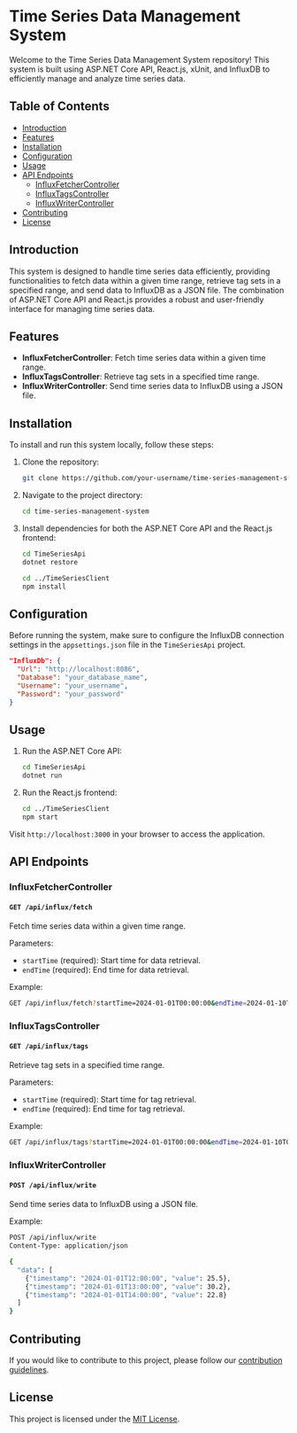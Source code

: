 # Time Series Data Management System

Welcome to the Time Series Data Management System repository! This system is built using ASP.NET Core API, React.js, xUnit, and InfluxDB to efficiently manage and analyze time series data.

## Table of Contents
- [Introduction](#introduction)
- [Features](#features)
- [Installation](#installation)
- [Configuration](#configuration)
- [Usage](#usage)
- [API Endpoints](#api-endpoints)
  - [InfluxFetcherController](#influxfetchercontroller)
  - [InfluxTagsController](#influxtagscontroller)
  - [InfluxWriterController](#influxwritercontroller)
- [Contributing](#contributing)
- [License](#license)

## Introduction

This system is designed to handle time series data efficiently, providing functionalities to fetch data within a given time range, retrieve tag sets in a specified range, and send data to InfluxDB as a JSON file. The combination of ASP.NET Core API and React.js provides a robust and user-friendly interface for managing time series data.

## Features

- **InfluxFetcherController**: Fetch time series data within a given time range.
- **InfluxTagsController**: Retrieve tag sets in a specified time range.
- **InfluxWriterController**: Send time series data to InfluxDB using a JSON file.

## Installation

To install and run this system locally, follow these steps:

1. Clone the repository:

    ```bash
    git clone https://github.com/your-username/time-series-management-system.git
    ```

2. Navigate to the project directory:

    ```bash
    cd time-series-management-system
    ```

3. Install dependencies for both the ASP.NET Core API and the React.js frontend:

    ```bash
    cd TimeSeriesApi
    dotnet restore

    cd ../TimeSeriesClient
    npm install
    ```

## Configuration

Before running the system, make sure to configure the InfluxDB connection settings in the `appsettings.json` file in the `TimeSeriesApi` project.

```json
"InfluxDb": {
  "Url": "http://localhost:8086",
  "Database": "your_database_name",
  "Username": "your_username",
  "Password": "your_password"
}
```

## Usage

1. Run the ASP.NET Core API:

    ```bash
    cd TimeSeriesApi
    dotnet run
    ```

2. Run the React.js frontend:

    ```bash
    cd ../TimeSeriesClient
    npm start
    ```

Visit `http://localhost:3000` in your browser to access the application.

## API Endpoints

### InfluxFetcherController

#### `GET /api/influx/fetch`

Fetch time series data within a given time range.

Parameters:

- `startTime` (required): Start time for data retrieval.
- `endTime` (required): End time for data retrieval.

Example:

```bash
GET /api/influx/fetch?startTime=2024-01-01T00:00:00&endTime=2024-01-10T00:00:00
```

### InfluxTagsController

#### `GET /api/influx/tags`

Retrieve tag sets in a specified time range.

Parameters:

- `startTime` (required): Start time for tag retrieval.
- `endTime` (required): End time for tag retrieval.

Example:

```bash
GET /api/influx/tags?startTime=2024-01-01T00:00:00&endTime=2024-01-10T00:00:00
```

### InfluxWriterController

#### `POST /api/influx/write`

Send time series data to InfluxDB using a JSON file.

Example:

```bash
POST /api/influx/write
Content-Type: application/json

{
  "data": [
    {"timestamp": "2024-01-01T12:00:00", "value": 25.5},
    {"timestamp": "2024-01-01T13:00:00", "value": 30.2},
    {"timestamp": "2024-01-01T14:00:00", "value": 22.8}
  ]
}
```

## Contributing

If you would like to contribute to this project, please follow our [contribution guidelines](CONTRIBUTING.md).

## License

This project is licensed under the [MIT License](LICENSE).
